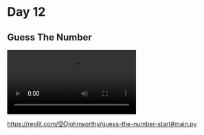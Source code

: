 # Day 12

## Guess The Number

![guess number](guess_number.mp4)

https://replit.com/@Djohnworthy/guess-the-number-start#main.py
